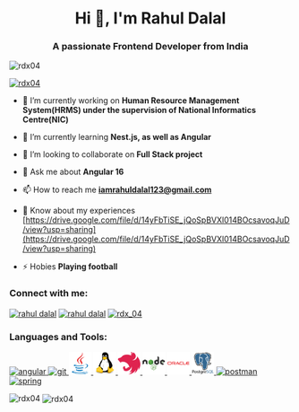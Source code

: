 <h1 align="center">Hi 👋, I'm Rahul Dalal</h1>
<h3 align="center">A passionate Frontend Developer from India</h3>

<p align="left"> <img src="https://komarev.com/ghpvc/?username=rdx04&label=Profile%20views&color=0e75b6&style=flat" alt="rdx04" /> </p>

<p align="left"> <a href="https://github.com/ryo-ma/github-profile-trophy"><img src="https://github-profile-trophy.vercel.app/?username=rdx04" alt="rdx04" /></a> </p>

- 🔭 I’m currently working on **Human Resource Management System(HRMS) under the supervision of National Informatics Centre(NIC)**

- 🌱 I’m currently learning **Nest.js, as well as Angular**

- 👯 I’m looking to collaborate on **Full Stack project**

- 💬 Ask me about **Angular 16**

- 📫 How to reach me **iamrahuldalal123@gmail.com**

- 📄 Know about my experiences [https://drive.google.com/file/d/14yFbTiSE_jQoSpBVXl014BOcsavoqJuD/view?usp=sharing](https://drive.google.com/file/d/14yFbTiSE_jQoSpBVXl014BOcsavoqJuD/view?usp=sharing)

- ⚡ Hobies **Playing football**

<h3 align="left">Connect with me:</h3>
<p align="left">
<a href="https://linkedin.com/in/rahul dalal" target="blank"><img align="center" src="https://raw.githubusercontent.com/rahuldkjain/github-profile-readme-generator/master/src/images/icons/Social/linked-in-alt.svg" alt="rahul dalal" height="30" width="40" /></a>
<a href="https://fb.com/rahul dalal" target="blank"><img align="center" src="https://raw.githubusercontent.com/rahuldkjain/github-profile-readme-generator/master/src/images/icons/Social/facebook.svg" alt="rahul dalal" height="30" width="40" /></a>
<a href="https://www.leetcode.com/rdx_04" target="blank"><img align="center" src="https://raw.githubusercontent.com/rahuldkjain/github-profile-readme-generator/master/src/images/icons/Social/leet-code.svg" alt="rdx_04" height="30" width="40" /></a>
</p>

<h3 align="left">Languages and Tools:</h3>
<p align="left"> <a href="https://angular.io" target="_blank" rel="noreferrer"> <img src="https://angular.io/assets/images/logos/angular/angular.svg" alt="angular" width="40" height="40"/> </a> <a href="https://git-scm.com/" target="_blank" rel="noreferrer"> <img src="https://www.vectorlogo.zone/logos/git-scm/git-scm-icon.svg" alt="git" width="40" height="40"/> </a> <a href="https://www.java.com" target="_blank" rel="noreferrer"> <img src="https://raw.githubusercontent.com/devicons/devicon/master/icons/java/java-original.svg" alt="java" width="40" height="40"/> </a> <a href="https://www.linux.org/" target="_blank" rel="noreferrer"> <img src="https://raw.githubusercontent.com/devicons/devicon/master/icons/linux/linux-original.svg" alt="linux" width="40" height="40"/> </a> <a href="https://nestjs.com/" target="_blank" rel="noreferrer"> <img src="https://raw.githubusercontent.com/devicons/devicon/master/icons/nestjs/nestjs-plain.svg" alt="nestjs" width="40" height="40"/> </a> <a href="https://nodejs.org" target="_blank" rel="noreferrer"> <img src="https://raw.githubusercontent.com/devicons/devicon/master/icons/nodejs/nodejs-original-wordmark.svg" alt="nodejs" width="40" height="40"/> </a> <a href="https://www.oracle.com/" target="_blank" rel="noreferrer"> <img src="https://raw.githubusercontent.com/devicons/devicon/master/icons/oracle/oracle-original.svg" alt="oracle" width="40" height="40"/> </a> <a href="https://www.postgresql.org" target="_blank" rel="noreferrer"> <img src="https://raw.githubusercontent.com/devicons/devicon/master/icons/postgresql/postgresql-original-wordmark.svg" alt="postgresql" width="40" height="40"/> </a> <a href="https://postman.com" target="_blank" rel="noreferrer"> <img src="https://www.vectorlogo.zone/logos/getpostman/getpostman-icon.svg" alt="postman" width="40" height="40"/> </a> <a href="https://spring.io/" target="_blank" rel="noreferrer"> <img src="https://www.vectorlogo.zone/logos/springio/springio-icon.svg" alt="spring" width="40" height="40"/> </a> </p>

<p><img align="left" src="https://github-readme-stats.vercel.app/api/top-langs?username=rdx04&show_icons=true&locale=en&layout=compact" alt="rdx04" /></p>

<p>&nbsp;<img align="center" src="https://github-readme-stats.vercel.app/api?username=rdx04&show_icons=true&locale=en" alt="rdx04" /></p>
